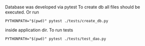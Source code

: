 Database was developed via pytest
To create db all files should be executed.
Or run 
```
PYTHONPATH="$(pwd)" pytest ./tests/create_db.py
```
inside application dir.
To run tests
```
PYTHONPATH="$(pwd)" pytest ./tests/test_dao.py 
```
